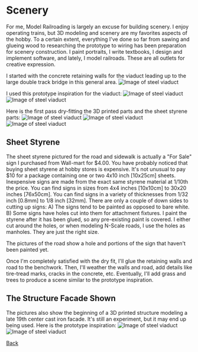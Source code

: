 # Scenery

For me, Model Railroading is largely an excuse for building scenery. I enjoy operating trains, but 3D modeling and scenery are my favorites aspects of the hobby. To a certain extent, everything I've done so far from sawing and glueing wood to researching the prototype to wiring has been preparation for scenery construction. I paint portraits, I write textbooks, I design and implement software, and lately, I model railroads. These are all outlets for creative expression.

I started with the concrete retaining walls for the viaduct leading up to the large double track bridge in this general area.
![Image of steel viaduct](area00.png)

I used this prototype inspiration for the viaduct:
![Image of steel viaduct](bv.png) ![Image of steel viaduct](PENNSYLVANIA_overpass.png)

Here is the first pass dry-fitting the 3D printed parts and the sheet styrene parts:
![Image of steel viaduct](IMG_0132.png) ![Image of steel viaduct](IMG_0134.png) ![Image of steel viaduct](IMG_0136.png)

## Sheet Styrene
The sheet styrene pictured for the road and sidewalk is actually a "For Sale" sign I purchased from Wall-mart for $4.00. You have probably noticed that buying sheet styrene at hobby stores is expensive. It's not unusual to pay $10 for a package containing one or two 4x10 inch [10x25cm] sheets. Inexpensive signs are made from the exact same styrene material at 1/10th the price. You can find signs in sizes from 4x4 inches [10x10cm] to 30x20 inches [76x50cm]. You can find signs in a variety of thicknesses from 1/32 inch [0.8mm] to 1/8 inch [32mm]. There are only a couple of down sides to cutting up signs: A) The signs tend to be painted as opposed to bare white. B) Some signs have holes cut into them for attachment fixtures. I paint the styrene after it has been glued, so any pre-existing paint is covered. I either cut around the holes, or when modeling N-Scale roads, I use the holes as manholes. They are just the right size.

The pictures of the road show a hole and portions of the sign that haven't been painted yet.

Once I'm completely satisfied with the dry fit, I'll glue the retaining walls and road to the benchwork. Then, I'll weather the walls and road, add details like tire-tread marks, cracks in the concrete, etc. Eventually, I'll add grass and trees to produce a scene similar to the prototype inspiration.

## The Structure Facade Shown
The pictures also show the beginning of a 3D printed structure modeling a late 19th center cast iron facade. It's still an experiment, but it may end up being used. Here is the prototype inspiration:
![Image of steel viaduct](castIronFront01.png) ![Image of steel viaduct](castIronFront00.png)

[Back](https://github.com/nscale4by8/nscale4x8/blob/master/README.md)



